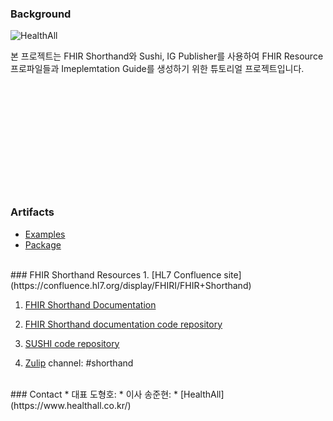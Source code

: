 ### Background

![HealthAll](./HealthAll.png)

본 프로젝트는 FHIR Shorthand와 Sushi, IG Publisher를 사용하여 FHIR Resource 프로파일들과 Imeplemtation Guide를 생성하기 위한 튜토리얼 프로젝트입니다.
<br/>
<br/>
<br/>
<br/>
<br/>
<br/>
<br/>
<br/>
<br/>
<br/>
<br/>
<br/>

### Artifacts
+ [Examples](examples.html)
+ [Package](downloads.html)

<br/>
### FHIR Shorthand Resources
1. [HL7 Confluence site](https://confluence.hl7.org/display/FHIRI/FHIR+Shorthand)

1. [FHIR Shorthand Documentation](https://build.fhir.org/ig/HL7/fhir-shorthand) 

1. [FHIR Shorthand documentation code repository](https://github.com/HL7/fhir-shorthand)

1. [SUSHI code repository](https://github.com/FHIR/sushi)

1. [Zulip](https://chat.fhir.org) channel: #shorthand

<br/>
### Contact
* 대표 도형호: <hhdo@healthall.co.kr>
* 이사 송준현: <jhsong@healthall.co.kr>
* [HealthAll](https://www.healthall.co.kr/)